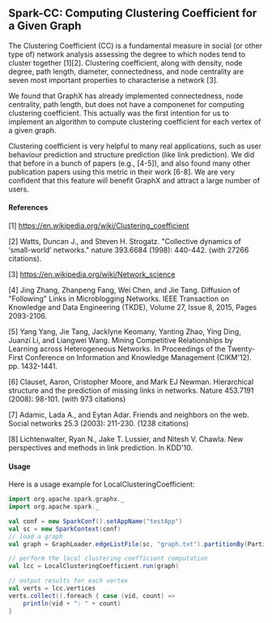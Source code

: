 ## Spark-CC: Computing Clustering Coefficient for a Given Graph

The Clustering Coefficient (CC) is a fundamental measure in social (or other type of) network analysis assessing the degree to which nodes tend to cluster together [1][2]. Clustering coefficient, along with density, node degree, path length, diameter, connectedness, and node centrality are seven most important properties to characterise a network [3].

We found that GraphX has already implemented connectedness, node centrality, path length, but does not have a componenet for computing clustering coefficient. This actually was the first intention for us to implement an algorithm to compute clustering coefficient for each vertex of a given graph.

Clustering coefficient is very helpful to many real applications, such as user behaviour prediction and structure prediction (like link prediction). We did that before in a bunch of papers (e.g., [4-5]), and also found many other publication papers using this metric in their work [6-8]. We are very confident that this feature will benefit GraphX and attract a large number of users.


#### References

[1] https://en.wikipedia.org/wiki/Clustering_coefficient

[2] Watts, Duncan J., and Steven H. Strogatz. "Collective dynamics of ‘small-world’ networks." nature 393.6684 (1998): 440-442. (with 27266 citations).

[3] https://en.wikipedia.org/wiki/Network_science

[4] Jing Zhang, Zhanpeng Fang, Wei Chen, and Jie Tang. Diffusion of "Following" Links in Microblogging Networks. IEEE Transaction on Knowledge and Data Engineering (TKDE), Volume 27, Issue 8, 2015, Pages 2093-2106.

[5] Yang Yang, Jie Tang, Jacklyne Keomany, Yanting Zhao, Ying Ding, Juanzi Li, and Liangwei Wang. Mining Competitive Relationships by Learning across Heterogeneous Networks. In Proceedings of the Twenty-First Conference on Information and Knowledge Management (CIKM'12). pp. 1432-1441.

[6] Clauset, Aaron, Cristopher Moore, and Mark EJ Newman. Hierarchical structure and the prediction of missing links in networks. Nature 453.7191 (2008): 98-101. (with 973 citations)

[7] Adamic, Lada A., and Eytan Adar. Friends and neighbors on the web. Social networks 25.3 (2003): 211-230. (1238 citations)

[8] Lichtenwalter, Ryan N., Jake T. Lussier, and Nitesh V. Chawla. New perspectives and methods in link prediction. In KDD'10.

#### Usage
Here is a usage example for LocalClusteringCoefficient:

```Scala
import org.apache.spark.graphx._
import org.apache.spark._

val conf = new SparkConf().setAppName("testApp")
val sc = new SparkContext(conf)
// load a graph
val graph = GraphLoader.edgeListFile(sc, "graph.txt").partitionBy(PartitionStrategy.RandomVertexCut)

// perform the local clustering coefficient computation 
val lcc = LocalClusteringCoefficient.run(graph)

// output results for each vertex
val verts = lcc.vertices
verts.collect().foreach { case (vid, count) =>
    println(vid + ": " + count)
}
```
